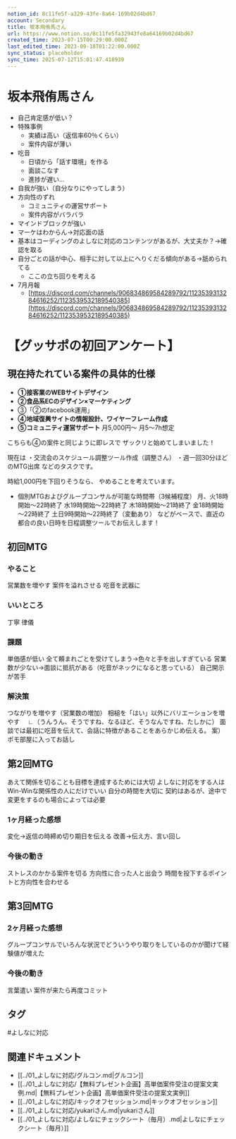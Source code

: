 ```yaml
---
notion_id: 8c11fe5f-a329-43fe-8a64-169b02d4bd67
account: Secondary
title: 坂本飛侑馬さん
url: https://www.notion.so/8c11fe5fa32943fe8a64169b02d4bd67
created_time: 2023-07-15T00:29:00.000Z
last_edited_time: 2023-09-18T01:22:00.000Z
sync_status: placeholder
sync_time: 2025-07-12T15:01:47.418939
---
```

# 坂本飛侑馬さん

- 自己肯定感が低い？
- 特殊事例
  - 実績は高い（返信率60％くらい）
  - 案件内容が薄い
- 吃音
  - 日頃から「話す環境」を作る
  - 面談こなす
  - 進捗が遅い…
- 自我が強い（自分なりにやってしまう）
- 方向性のずれ
  - コミュニティの運営サポート
  - 案件内容がバラバラ
- マインドブロックが強い
- マーケはわからん→対応面の話
- 基本はコーディングのよしなに対応のコンテンツがあるが、大丈夫か？→確認を取る
- 自分ごとの話が中心、相手に対して以上にへりくだる傾向がある→舐められてる
  - ここの立ち回りを考える
- 7月月報
  - [https://discord.com/channels/906834869584289792/1123539313284616252/1123539532189540385](https://discord.com/channels/906834869584289792/1123539313284616252/1123539532189540385)
# 【グッサポの初回アンケート】
## 現在持たれている案件の具体的仕様
  - **①接客業のWEBサイトデザイン**
  - **②食品系ECのデザイン×マーケティング**
  - ③「②のfacebook運用」
  - **④地域復興サイトの情報設計、ワイヤーフレーム作成**
  - **⑤コミュニティ運営サポート**
月5,000円～ 月5〜7h想定

こちらも④の案件と同じように即レスで
ザックリと始めてしまいました！

現在は
・交流会のスケジュール調整ツール作成（調整さん）
・週一回30分ほどのMTG出席
などのタスクです。

時給1,000円を下回りそうなら、
やめることを考えています。
  - 個別MTGおよびグループコンサルが可能な時間帯（3候補程度）
月、火18時開始～22時終了
水19時開始～22時終了
木18時開始～21時終了
金18時開始～22時終了
土日9時開始～22時終了（変動あり）
などがベースで、直近の都合の良い日時を日程調整ツールでお伝えします！
## 初回MTG
  ### やること
  営業数を増やす
  案件を溢れさせる
  吃音を武器に
  ### いいところ
  丁寧
  律儀
  ### 課題
  単価感が低い
  全て頼まれごとを受けてしまう→色々と手を出しすぎている
  営業数が少ない→面談に抵抗がある（吃音がネックになると思っている）
  自己開示が苦手
  ### 解決策
  つながりを増やす（営業数の増加）
  相槌を「はい」以外にバリエーションを増やす
　∟（うんうん、そうですね、なるほど、そうなんですね、たしかに）
  面談では最初に吃音を伝えて、会話に特徴があることをあらかじめ伝える。
  案）ポモ部屋に入ってお話し
  
## 第2回MTG
  あえて関係を切ることも目標を達成するためには大切
  よしなに対応をする人はWin-Winな関係性の人にだけでいい
  自分の時間を大切に
  契約はあるが、途中で変更をするのも場合によっては必要
  ### 1ヶ月経った感想
  変化→返信の時締め切り期日を伝える
  改善→伝え方、言い回し
  ### 今後の動き
  ストレスのかかる案件を切る
  方向性に合った人と出会う
  時間を投下するポイントと方向性を合わせる
## 第3回MTG
  ### 2ヶ月経った感想
  グループコンサルでいろんな状況でどういうやり取りをしているのかが聞けて経験値が増えた
  
  ### 今後の動き
  言葉遣い
  案件が来たら再度コミット

## タグ

#よしなに対応 

## 関連ドキュメント

- [[../01_よしなに対応/グルコン.md|グルコン]]
- [[../01_よしなに対応/【無料プレゼント企画】高単価案件受注の提案文実例.md|【無料プレゼント企画】高単価案件受注の提案文実例]]
- [[../01_よしなに対応/キックオフセッション.md|キックオフセッション]]
- [[../01_よしなに対応/yukariさん.md|yukariさん]]
- [[../01_よしなに対応/よしなにチェックシート（毎月）.md|よしなにチェックシート（毎月）]]
